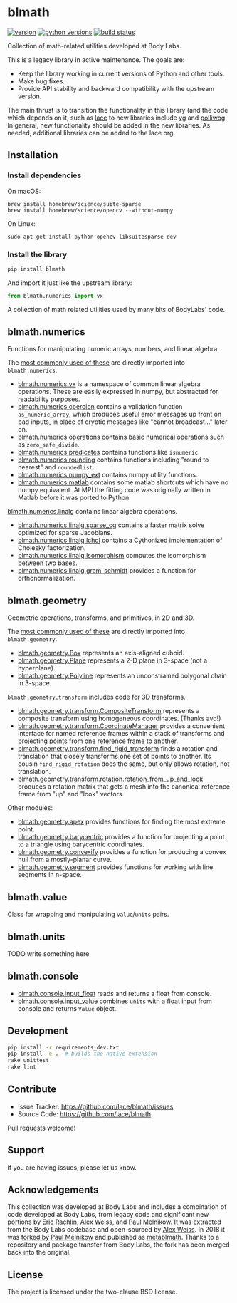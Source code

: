 blmath
======

[![version](https://img.shields.io/pypi/v/blmath?style=flat-square)][pypi]
[![python versions](https://img.shields.io/pypi/pyversions/blmath?style=flat-square)][pypi]
[![build status](https://img.shields.io/circleci/project/github/lace/blmath/master.svg?style=flat-square)][circle]

Collection of math-related utilities developed at Body Labs.

This is a legacy library in active maintenance. The goals are:

- Keep the library working in current versions of Python and other tools.
- Make bug fixes.
- Provide API stability and backward compatibility with the upstream version.

The main thrust is to transition the functionality in this library (and the
code which depends on it, such as [lace][] to new libraries include [vg][] and
[polliwog][]. In general, new functionality should be added in the new
libraries. As needed, additional libraries can be added to the lace org.

[circle]: https://circleci.com/gh/lace/blmath
[pypi]: https://pypi.org/project/blmath/
[lace]: https://github.com/lace/lace
[vg]: https://github.com/lace/vg
[polliwog]: https://github.com/lace/polliwog


Installation
------------

### Install dependencies

On macOS:

    brew install homebrew/science/suite-sparse
    brew install homebrew/science/opencv --without-numpy

On Linux:

    sudo apt-get install python-opencv libsuitesparse-dev

### Install the library

```sh
pip install blmath
```

And import it just like the upstream library:

```py
from blmath.numerics import vx
```

A collection of math related utilities used by many bits of BodyLabs' code.


blmath.numerics
---------------

Functions for manipulating numeric arrays, numbers, and linear algebra.

The [most commonly used of these](__init__.py) are directly imported into
`blmath.numerics`.

- [blmath.numerics.vx](vector_shortcuts.py) is a namespace of common linear
  algebra operations. These are easily expressed in numpy, but abstracted for
  readability purposes.
- [blmath.numerics.coercion](coercion.py) contains a validation function
  `as_numeric_array`, which produces useful error messages up front on bad
  inputs, in place of cryptic messages like "cannot broadcast..." later on.
- [blmath.numerics.operations](operations.py) contains basic numerical
  operations such as `zero_safe_divide`.
- [blmath.numerics.predicates](predicates.py) contains functions like
  `isnumeric`.
- [blmath.numerics.rounding](rounding.py) contains functions including
  "round to nearest" and `roundedlist`.
- [blmath.numerics.numpy_ext](numpy_ext.py) contains numpy utility
  functions.
- [blmath.numerics.matlab](matlab.py) contains some matlab shortcuts which
  have no numpy equivalent. At MPI the fitting code was originally written in
  Matlab before it was ported to Python.

[blmath.numerics.linalg](linalg) contains linear algebra operations.

- [blmath.numerics.linalg.sparse_cg](linalg/sparse_cg.py) contains a faster
  matrix solve optimized for sparse Jacobians.
- [blmath.numerics.linalg.lchol](linalg/lchol.py) contains a Cythonized
  implementation of Cholesky factorization.
- [blmath.numerics.linalg.isomorphism](linalg/isomorphism.py) computes the
  isomorphism between two bases.
- [blmath.numerics.linalg.gram_schmidt](linalg/gram_schmidt.py) provides a
  function for orthonormalization.

blmath.geometry
---------------

Geometric operations, transforms, and primitives, in 2D and 3D.

The [most commonly used of these](__init__.py) are directly imported into
`blmath.geometry`.

- [blmath.geometry.Box](primitives/box.py) represents an axis-aligned
  cuboid.
- [blmath.geometry.Plane](primitives/plane.py) represents a 2-D plane in
  3-space (not a hyperplane).
- [blmath.geometry.Polyline](primitives/polyline.py) represents an
  unconstrained polygonal chain in 3-space.

`blmath.geometry.transform` includes code for 3D transforms.

- [blmath.geometry.transform.CompositeTransform](transform/composite.py)
  represents a composite transform using homogeneous coordinates. (Thanks avd!)
- [blmath.geometry.transform.CoordinateManager](transform/coordinate_manager.py)
  provides a convenient interface for named reference frames within a stack of
  transforms and projecting points from one reference frame to another.
- [blmath.geometry.transform.find_rigid_transform](transform/rigid_transform.py)
  finds a rotation and translation that closely transforms one set of points to
  another. Its cousin `find_rigid_rotation` does the same, but only allows
  rotation, not translation.
- [blmath.geometry.transform.rotation.rotation_from_up_and_look](transform/rotation.py)
  produces a rotation matrix that gets a mesh into the canonical reference frame
  from "up" and "look" vectors.

Other modules:

- [blmath.geometry.apex](apex.py) provides functions for finding the most
  extreme point.
- [blmath.geometry.barycentric](barycentric.py) provides a function for
  projecting a point to a triangle using barycentric coordinates.
- [blmath.geometry.convexify](convexify.py) provides a function for
  producing a convex hull from a mostly-planar curve.
- [blmath.geometry.segment](segment.py) provides functions for working with
  line segments in n-space.

blmath.value
------------
Class for wrapping and manipulating `value`/`units` pairs.

blmath.units
------------
TODO write something here

blmath.console
------------
- [blmath.console.input_float](console.py) reads and returns a float from console.
- [blmath.console.input_value](console.py) combines `units` with a float input from console
  and returns `Value` object.



Development
-----------

```sh
pip install -r requirements_dev.txt
pip install -e .  # builds the native extension
rake unittest
rake lint
```


Contribute
----------

- Issue Tracker: https://github.com/lace/blmath/issues
- Source Code: https://github.com/lace/blmath

Pull requests welcome!


Support
-------

If you are having issues, please let us know.


Acknowledgements
----------------

This collection was developed at Body Labs and includes a combination of code
developed at Body Labs, from legacy code and significant new portions by
[Eric Rachlin][], [Alex Weiss][], and [Paul Melnikow][]. It was extracted
from the Body Labs codebase and open-sourced by [Alex Weiss][]. In 2018 it was
[forked by Paul Melnikow][fork] and published as [metablmath][]. Thanks to a
repository and package transfer from Body Labs, the fork has been merged back
into the original.


[eric rachlin]: https://github.com/eerac
[alex weiss]: https://github.com/algrs
[paul melnikow]: https://github.com/paulmelnikow
[fork]: https://github.com/metabolize/blmath
[metablmath]: https://pypi.org/project/metablmath/


License
-------

The project is licensed under the two-clause BSD license.
